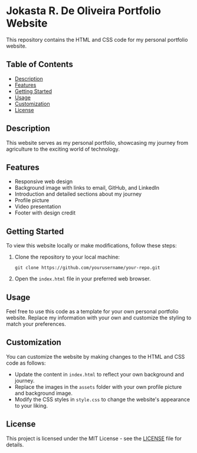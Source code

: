 # Jokasta R. De Oliveira Portfolio Website

This repository contains the HTML and CSS code for my personal portfolio website.

## Table of Contents

- [Description](#description)
- [Features](#features)
- [Getting Started](#getting-started)
- [Usage](#usage)
- [Customization](#customization)
- [License](#license)

## Description

This website serves as my personal portfolio, showcasing my journey from agriculture to the exciting world of technology. 

## Features

- Responsive web design
- Background image with links to email, GitHub, and LinkedIn
- Introduction and detailed sections about my journey
- Profile picture
- Video presentation
- Footer with design credit

## Getting Started

To view this website locally or make modifications, follow these steps:

1. Clone the repository to your local machine:

   ```
   git clone https://github.com/yourusername/your-repo.git
   ```

2. Open the `index.html` file in your preferred web browser.

## Usage

Feel free to use this code as a template for your own personal portfolio website. Replace my information with your own and customize the styling to match your preferences.

## Customization

You can customize the website by making changes to the HTML and CSS code as follows:

- Update the content in `index.html` to reflect your own background and journey.
- Replace the images in the `assets` folder with your own profile picture and background image.
- Modify the CSS styles in `style.css` to change the website's appearance to your liking.

## License

This project is licensed under the MIT License - see the [LICENSE](LICENSE) file for details.
